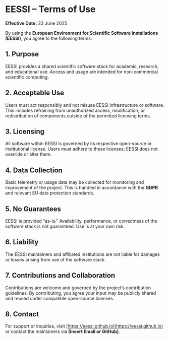# EESSI – Terms of Use

**Effective Date:** 23 June 2025

By using the **European Environment for Scientific Software Installations (EESSI)**, you agree to the following terms:

## 1. Purpose  
EESSI provides a shared scientific software stack for academic, research, and educational use. Access and usage are intended for non-commercial scientific computing.

## 2. Acceptable Use  
Users must act responsibly and not misuse EESSI infrastructure or software. This includes refraining from unauthorized access, modification, or redistribution of components outside of the permitted licensing terms.

## 3. Licensing  
All software within EESSI is governed by its respective open-source or institutional license. Users must adhere to these licenses; EESSI does not override or alter them.

## 4. Data Collection  
Basic telemetry or usage data may be collected for monitoring and improvement of the project. This is handled in accordance with the **GDPR** and relevant EU data protection standards.

## 5. No Guarantees  
EESSI is provided “as-is.” Availability, performance, or correctness of the software stack is not guaranteed. Use is at your own risk.

## 6. Liability  
The EESSI maintainers and affiliated institutions are not liable for damages or losses arising from use of the software stack.

## 7. Contributions and Collaboration  
Contributions are welcome and governed by the project’s contribution guidelines. By contributing, you agree your input may be publicly shared and reused under compatible open-source licenses.

## 8. Contact  
For support or inquiries, visit [https://eessi.github.io](https://eessi.github.io) or contact the maintainers via **[Insert Email or GitHub]**.
